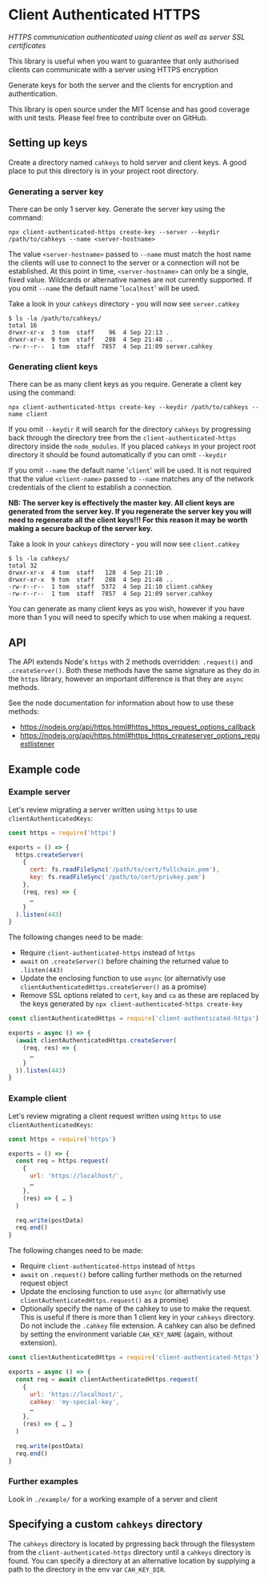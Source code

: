 # Client Authenticated HTTPS

*HTTPS communication authenticated using client as well as server SSL certificates*

This library is useful when you want to guarantee that only authorised clients can communicate with a server using HTTPS encryption

Generate keys for both the server and the clients for encryption and authentication.

This library is open source under the MIT license and has good coverage with unit tests. Please feel free to contribute over on GitHub.

## Setting up keys

Create a directory named `cahkeys` to hold server and client keys. A good place to put this directory is in your project root directory.

### Generating a server key

There can be only 1 server key. Generate the server key using the command:

```
npx client-authenticated-https create-key --server --keydir /path/to/cahkeys --name <server-hostname>
```

The value `<server-hostname>` passed to `--name` must match the host name the clients will use to connect to the server or a connection will not be established. At this point in time, `<server-hostname>` can only be a single, fixed value. Wildcards or alternative names are not currently supported. If you omit `--name` the default name '`localhost`' will be used.

Take a look in your `cahkeys` directory - you will now see `server.cahkey`

```
$ ls -la /path/to/cahkeys/
total 16
drwxr-xr-x  3 tom  staff    96  4 Sep 22:13 .
drwxr-xr-x  9 tom  staff   288  4 Sep 21:48 ..
-rw-r--r--  1 tom  staff  7857  4 Sep 21:09 server.cahkey
```

### Generating client keys

There can be as many client keys as you require. Generate a client key using the command:

```
npx client-authenticated-https create-key --keydir /path/to/cahkeys --name client
```

If you omit `--keydir` it will search for the directory `cahkeys` by progressing back through the directory tree from the `client-authenticated-https` directory inside the `node_modules`. If you placed `cahkeys` in your project root directory it should be found automatically if you can omit `--keydir`

If you omit `--name` the default name '`client`' will be used. It is not required that the value `<client-name>` passed to `--name` matches any of the network credentials of the client to establish a connection.

**NB: The server key is effectively the master key. All client keys are generated from the server key. If you regenerate the server key you will need to regenerate all the client keys!!! For this reason it may be worth making a secure backup of the server key.**

Take a look in your `cahkeys` directory - you will now see `client.cahkey`

```
$ ls -la cahkeys/
total 32
drwxr-xr-x  4 tom  staff   128  4 Sep 21:10 .
drwxr-xr-x  9 tom  staff   288  4 Sep 21:48 ..
-rw-r--r--  1 tom  staff  5372  4 Sep 21:10 client.cahkey
-rw-r--r--  1 tom  staff  7857  4 Sep 21:09 server.cahkey
```

You can generate as many client keys as you wish, however if you have more than 1 you will need to specify which to use when making a request.

## API

The API extends Node's `https` with 2 methods overridden: `.request()` and `.createServer()`. Both these methods have the same signature as they do in the `https` library, however an important difference is that they are `async` methods.

See the node documentation for information about how to use these methods:

* https://nodejs.org/api/https.html#https_https_request_options_callback
* https://nodejs.org/api/https.html#https_https_createserver_options_requestlistener

## Example code

### Example server

Let's review migrating a server written using `https` to use `clientAuthenticatedKeys`:

```javascript
const https = require('https')

exports = () => {
  https.createServer(
    {
      cert: fs.readFileSync('/path/to/cert/fullchain.pem'),
      key: fs.readFileSync('/path/to/cert/privkey.pem')
    },
    (req, res) => {
      …
    }
  ).listen(443)
}
```

The following changes need to be made:

* Require `client-authenticated-https` instead of `https`
* `await` on `.createServer()` before chaining the returned value to `.listen(443)`
* Update the enclosing function to use `async` (or alternativly use `clientAuthenticatedHttps.createServer()` as a promise)
* Remove SSL options related to `cert`, `key` and `ca` as these are replaced by the keys generated by `npx client-authenticated-https create-key`

```javascript
const clientAuthenticatedHttps = require('client-authenticated-https')

exports = async () => {
  (await clientAuthenticatedHttps.createServer(
    (req, res) => {
      …
    }
  )).listen(443)
}
```

### Example client

Let's review migrating a client request written using `https` to use `clientAuthenticatedKeys`:

```javascript
const https = require('https')

exports = () => {
  const req = https.request(
    {
      url: 'https://localhost/',
      …
    },
    (res) => { … }
  )

  req.write(postData)
  req.end()
}
```

The following changes need to be made:

* Require `client-authenticated-https` instead of `https`
* `await` on `.request()` before calling further methods on the returned request object
* Update the enclosing function to use `async` (or alternativly use `clientAuthenticatedHttps.request()` as a promise)
* Optionally specify the name of the cahkey to use to make the request. This is useful if there is more than 1 client key in your `cahkeys` directory. Do not include the `.cahkey` file extension. A cahkey can also be defined by setting the environment variable `CAH_KEY_NAME` (again, without extension).

```javascript
const clientAuthenticatedHttps = require('client-authenticated-https')

exports = async () => {
  const req = await clientAuthenticatedHttps.request(
    {
      url: 'https://localhost/',
      cahkey: 'my-special-key',
      …
    },
    (res) => { … }
  )

  req.write(postData)
  req.end()
}
```

### Further examples

Look in `./example/` for a working example of a server and client

## Specifying a custom `cahkeys` directory

The `cahkeys` directory is located by prgressing back through the filesystem from the `client-authenticated-https` directory until a `cahkeys` directory is found. You can specify a directory at an alternative location by supplying a path to the directory in the env var `CAH_KEY_DIR`.
